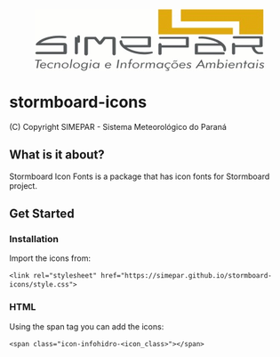 <img style="display: block; margin: 0 auto;" src="./images/simepar.png">

# stormboard-icons

(C) Copyright SIMEPAR - Sistema Meteorológico do Paraná

## What is it about?
Stormboard Icon Fonts is a package that has icon fonts for Stormboard project.
## Get Started

### Installation
Import the icons from: 
```
<link rel="stylesheet" href="https://simepar.github.io/stormboard-icons/style.css">  
```

### HTML
Using the span tag you can add the icons:

```
<span class="icon-infohidro-<icon_class>"></span>
```
